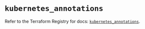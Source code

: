 # `kubernetes_annotations`

Refer to the Terraform Registry for docs: [`kubernetes_annotations`](https://registry.terraform.io/providers/hashicorp/kubernetes/2.36.0/docs/resources/annotations).
